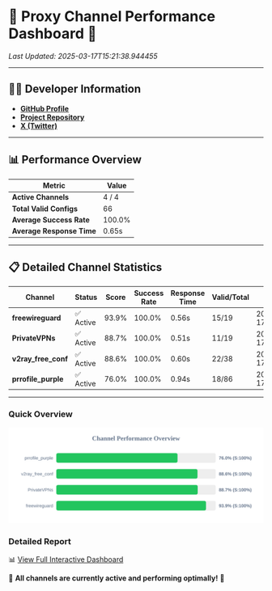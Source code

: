 # 🌟 Proxy Channel Performance Dashboard 🌟

_Last Updated: 2025-03-17T15:21:38.944455_

---

## 👩‍💻 Developer Information

- **[GitHub Profile](https://github.com/4n0nymou3)**  
- **[Project Repository](https://github.com/4n0nymou3/multi-proxy-config-fetcher)**  
- **[X (Twitter)](https://x.com/4n0nymou3)**  

---

## 📊 Performance Overview

| Metric                | Value       |
|-----------------------|-------------|
| **Active Channels**   | 4 / 4       |
| **Total Valid Configs** | 66          |
| **Average Success Rate** | 100.0%      |
| **Average Response Time** | 0.65s       |

---

## 📋 Detailed Channel Statistics

| Channel          | Status     | Score  | Success Rate | Response Time | Valid/Total | Last Success               |
|------------------|------------|--------|--------------|---------------|-------------|----------------------------|
| **freewireguard**  | ✅ Active  | 93.9%  | 100.0% | 0.56s         | 15/19       | 2025-03-17T15:21:38.942631 |
| **PrivateVPNs**  | ✅ Active  | 88.7%  | 100.0% | 0.51s         | 11/19       | 2025-03-17T15:21:38.358827 |
| **v2ray_free_conf**  | ✅ Active  | 88.6%  | 100.0% | 0.60s         | 22/38       | 2025-03-17T15:21:37.813250 |
| **prrofile_purple**  | ✅ Active  | 76.0%  | 100.0% | 0.94s         | 18/86       | 2025-03-17T15:21:37.150812 |

---

### Quick Overview
<div align="center">
  <a href="https://raw.githubusercontent.com/nullluser/NullRepo/refs/heads/main/assets/channel_stats_chart.svg">
    <img src="https://raw.githubusercontent.com/nullluser/NullRepo/refs/heads/main/assets/channel_stats_chart.svg" alt="Source Performance Statistics" width="800">
  </a>
</div>

### Detailed Report
📊 [View Full Interactive Dashboard](https://htmlpreview.github.io/?https://github.com/nullluser/NullRepo/blob/main/assets/performance_report.html)

🎉 **All channels are currently active and performing optimally!** 🎉

